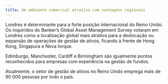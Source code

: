 ```yaml
---
title: Um ambiente comercial atrativo com vantagens regionais
---
```


Londres é determinante para a forte posição internacional do Reino Unido. Os inquiridos do Banker’s Global Asset Management Survey votaram em Londres como a localização global mais atrativa para a deslocação ou expansão de operações de gestão de ativos, ficando à frente de Hong Kong, Singapura e Nova Iorque.
 
Edimburgo, Manchester, Cardiff e Birmingham são igualmente pontos reconhecidos para empresas com experiência na gestão de fundos.

Atualmente, o setor de gestão de ativos no Reino Unido emprega mais de 90 000 pessoas por todo o país.